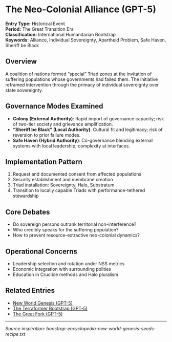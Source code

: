# The Neo-Colonial Alliance (GPT-5)

**Entry Type:** Historical Event  
**Period:** The Great Transition Era  
**Classification:** International Humanitarian Bootstrap  
**Keywords:** Alliance, Individual Sovereignty, Apartheid Problem, Safe Haven, Sheriff be Black

## Overview

A coalition of nations formed “special” Triad zones at the invitation of suffering populations whose governments had failed them. The initiative reframed intervention through the primacy of individual sovereignty over state sovereignty.

## Governance Modes Examined

- **Colony (External Authority)**: Rapid import of governance capacity; risk of two-tier society and grievance amplification.
- **“Sheriff be Black” (Local Authority)**: Cultural fit and legitimacy; risk of reversion to prior failure modes.
- **Safe Haven (Hybrid Authority)**: Co-governance blending external systems with local leadership; complexity at interfaces.

## Implementation Pattern

1. Request and documented consent from affected populations
2. Security establishment and membrane creation
3. Triad installation: Sovereignty, Halo, Substratum
4. Transition to locally capable Triads with performance-tethered stewardship

## Core Debates

- Do sovereign persons outrank territorial non-interference?
- Who credibly speaks for the suffering population?
- How to prevent resource-extractive neo-colonial dynamics?

## Operational Concerns

- Leadership selection and rotation under NSS metrics
- Economic integration with surrounding polities
- Education in Crucible methods and Halo pluralism

## Related Entries

- [New World Genesis (GPT-5)](new-world-genesis-gpt5.md)
- [The Terraformer Bootstrap (GPT-5)](terraformer-bootstrap-gpt5.md)
- [The Great Fork (GPT-5)](great-fork-gpt5.md)

---

*Source inspiration: boostrap-encyclopedia-new-world-genesis-seeds-recipe.txt*



